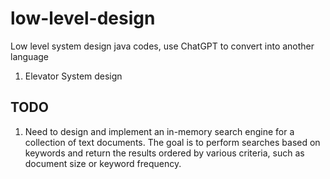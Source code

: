 # low-level-design
Low level system design java codes, use ChatGPT to convert into another language

1. Elevator System design

## TODO
1. Need to design and implement an in-memory search engine for a collection of text documents. The goal is to perform searches based on keywords and return the results ordered by various criteria, such as document size or keyword frequency.
